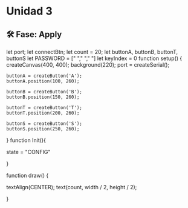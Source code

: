 # Unidad 3


## 🛠 Fase: Apply

let port;
let connectBtn;
let count = 20;
let buttonA, buttonB, buttonT, buttonS
let PASSWORD = [" "," "," "]
let keyIndex = 0
function setup() {
    createCanvas(400, 400);
    background(220);
    port = createSerial();
    
    buttonA = createButton('A');
    buttonA.position(100, 260);
  
    buttonB = createButton('B');
    buttonB.position(150, 260);
  
    buttonT = createButton('T');
    buttonT.position(200, 260);
  
    buttonS = createButton('S');
    buttonS.position(250, 260);
    
    
    
}
function Init(){
  
  state = "CONFIG"
  
}

function draw() {

  textAlign(CENTER);
  text(count, width / 2, height / 2);
  

}
